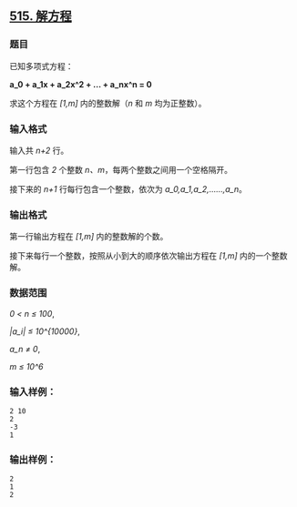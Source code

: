 ## [515. 解方程](https://www.acwing.com/problem/content/517/)

### 题目

已知多项式方程：

**a_0 + a_1x + a_2x^2 + … + a_nx^n = 0**

求这个方程在 *[1,m]* 内的整数解（*n* 和 *m* 均为正整数）。

### 输入格式

输入共 *n+2* 行。

第一行包含 *2* 个整数 *n、m*，每两个整数之间用一个空格隔开。

接下来的 *n+1* 行每行包含一个整数，依次为 *a_0,a_1,a_2,……,a_n*。

### 输出格式

第一行输出方程在 *[1,m]* 内的整数解的个数。

接下来每行一个整数，按照从小到大的顺序依次输出方程在 *[1,m]* 内的一个整数解。

### 数据范围

*0 < n ≤ 100*,

*|a_i| ≤ 10^{10000}*,

*a_n ≠ 0*,

*m ≤ 10^6*

### 输入样例：

```
2 10
2
-3
1
```

### 输出样例：

```
2
1
2
```
